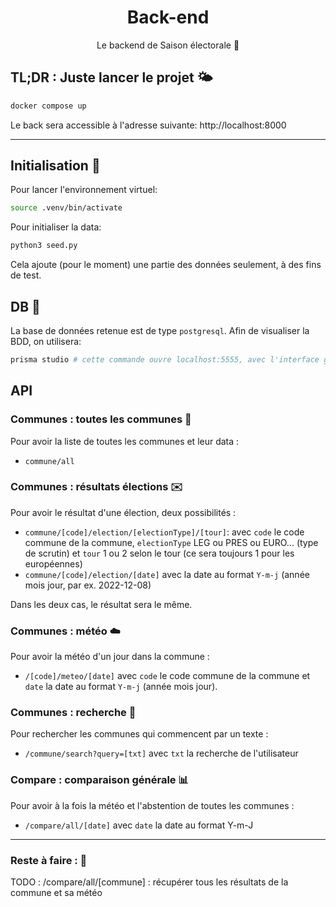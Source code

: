 # <div align="center"> Back-end </div>
<div align="center"> Le backend de Saison électorale 🌚 </div>

## TL;DR : Juste lancer le projet 🌤️
``` bash
docker compose up
```

Le back sera accessible à l'adresse suivante: http://localhost:8000

--- 

## Initialisation 🚀
Pour lancer l'environnement virtuel:
```bash
source .venv/bin/activate
```
Pour initialiser la data:
```bash
python3 seed.py
```
Cela ajoute (pour le moment) une partie des données seulement, à des fins de test. 



## DB 🫙
La base de données retenue est de type `postgresql`. Afin de visualiser la BDD, on utilisera:

```bash
prisma studio # cette commande ouvre localhost:5555, avec l'interface graphique Prisma de la BDD
```


## API

### Communes : toutes les communes 🏫
Pour avoir la liste de toutes les communes et leur data : 
- `commune/all`

### Communes : résultats élections ✉️

Pour avoir le résultat d'une élection, deux possibilités : 
- `commune/[code]/election/[electionType]/[tour]`: avec `code` le code commune de la commune, `electionType` LEG ou PRES ou EURO... (type de scrutin) et `tour` 1 ou 2 selon le tour (ce sera toujours 1 pour les européennes)
- `commune/[code]/election/[date]` avec la date au format `Y-m-j` (année mois jour, par ex. 2022-12-08)

Dans les deux cas, le résultat sera le même.

### Communes : météo ☁️
Pour avoir la météo d'un jour dans la commune :
- `/[code]/meteo/[date]` avec `code` le code commune de la commune et `date` la date au format `Y-m-j` (année mois jour).

### Communes : recherche 🔎
Pour rechercher les communes qui commencent par un texte : 
- `/commune/search?query=[txt]` avec `txt` la recherche de l'utilisateur

### Compare : comparaison générale 📊
Pour avoir à la fois la météo et l'abstention de toutes les communes : 
- `/compare/all/[date]` avec `date` la date au format Y-m-J

---

### Reste à faire : 🍱
TODO : /compare/all/[commune] : récupérer tous les résultats de la commune et sa météo
